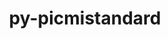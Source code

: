 ---
title: "py-picmistandard"
layout: cache
categories: [package, develop]
meta: {"compilers": ["gcc@=11.4.0", "gcc@=9.4.0", "oneapi@=2024.2.1"], "num_specs": 26, "num_specs_by_stack": {"e4s": 8, "e4s-neoverse-v2": 7, "e4s-neoverse_v1": 3, "e4s-oneapi": 7, "e4s-power": 1, "root": 26}, "oss": ["ubuntu20.04", "ubuntu22.04"], "platforms": ["linux"], "stacks": ["e4s", "e4s-neoverse-v2", "e4s-neoverse_v1", "e4s-oneapi", "e4s-power", "root"], "targets": ["neoverse_v1", "neoverse_v2", "ppc64le", "x86_64_v3"], "versions": ["0.30.0", "0.33.0"]}
spec_details: [{"compiler": "gcc@=11.4.0", "hash": "2dxk6r3ebnqwlid6vldd6b4nvv64tbkm", "os": "ubuntu22.04", "platform": "linux", "size": "-", "stacks": ["e4s-neoverse-v2", "root"], "tarball": "https://binaries.spack.io/develop/build_cache/linux-ubuntu22.04-neoverse_v2/gcc-11.4.0/py-picmistandard-0.30.0/linux-ubuntu22.04-neoverse_v2-gcc-11.4.0-py-picmistandard-0.30.0-2dxk6r3ebnqwlid6vldd6b4nvv64tbkm.spack", "target": "neoverse_v2", "variants": ["build_system=python_pip"], "versions": ["0.30.0"]}, {"compiler": "oneapi@=2024.2.1", "hash": "5e6b6yiiwh4ewtzt35hfpjt7nu5ce7y2", "os": "ubuntu22.04", "platform": "linux", "size": "-", "stacks": ["e4s-oneapi", "root"], "tarball": "https://binaries.spack.io/develop/build_cache/linux-ubuntu22.04-x86_64_v3/oneapi-2024.2.1/py-picmistandard-0.30.0/linux-ubuntu22.04-x86_64_v3-oneapi-2024.2.1-py-picmistandard-0.30.0-5e6b6yiiwh4ewtzt35hfpjt7nu5ce7y2.spack", "target": "x86_64_v3", "variants": ["build_system=python_pip"], "versions": ["0.30.0"]}, {"compiler": "gcc@=11.4.0", "hash": "6v7tesejs7tlc7yzb2u2v7trgilbs6r6", "os": "ubuntu22.04", "platform": "linux", "size": "-", "stacks": ["e4s", "root"], "tarball": "https://binaries.spack.io/develop/build_cache/linux-ubuntu22.04-x86_64_v3/gcc-11.4.0/py-picmistandard-0.30.0/linux-ubuntu22.04-x86_64_v3-gcc-11.4.0-py-picmistandard-0.30.0-6v7tesejs7tlc7yzb2u2v7trgilbs6r6.spack", "target": "x86_64_v3", "variants": ["build_system=python_pip"], "versions": ["0.30.0"]}, {"compiler": "gcc@=11.4.0", "hash": "73kv2ts2d22tldikwfavonbtj4ckskhw", "os": "ubuntu22.04", "platform": "linux", "size": "-", "stacks": ["e4s-neoverse_v1", "root"], "tarball": "https://binaries.spack.io/develop/build_cache/linux-ubuntu22.04-neoverse_v1/gcc-11.4.0/py-picmistandard-0.30.0/linux-ubuntu22.04-neoverse_v1-gcc-11.4.0-py-picmistandard-0.30.0-73kv2ts2d22tldikwfavonbtj4ckskhw.spack", "target": "neoverse_v1", "variants": ["build_system=python_pip"], "versions": ["0.30.0"]}, {"compiler": "oneapi@=2024.2.1", "hash": "7j4g5ixhwlafx4wr33otxik54f2luyid", "os": "ubuntu22.04", "platform": "linux", "size": "-", "stacks": ["e4s-oneapi", "root"], "tarball": "https://binaries.spack.io/develop/build_cache/linux-ubuntu22.04-x86_64_v3/oneapi-2024.2.1/py-picmistandard-0.30.0/linux-ubuntu22.04-x86_64_v3-oneapi-2024.2.1-py-picmistandard-0.30.0-7j4g5ixhwlafx4wr33otxik54f2luyid.spack", "target": "x86_64_v3", "variants": ["build_system=python_pip"], "versions": ["0.30.0"]}, {"compiler": "gcc@=11.4.0", "hash": "7r7vr5hx5rzpnovlqi4bumdbeooqefwv", "os": "ubuntu22.04", "platform": "linux", "size": "-", "stacks": ["e4s-neoverse-v2", "root"], "tarball": "https://binaries.spack.io/develop/build_cache/linux-ubuntu22.04-neoverse_v2/gcc-11.4.0/py-picmistandard-0.30.0/linux-ubuntu22.04-neoverse_v2-gcc-11.4.0-py-picmistandard-0.30.0-7r7vr5hx5rzpnovlqi4bumdbeooqefwv.spack", "target": "neoverse_v2", "variants": ["build_system=python_pip"], "versions": ["0.30.0"]}, {"compiler": "gcc@=11.4.0", "hash": "ccrbs5j7sardhtx424z5igbs62oua4vo", "os": "ubuntu22.04", "platform": "linux", "size": "-", "stacks": ["e4s-neoverse-v2", "root"], "tarball": "https://binaries.spack.io/develop/build_cache/linux-ubuntu22.04-neoverse_v2/gcc-11.4.0/py-picmistandard-0.30.0/linux-ubuntu22.04-neoverse_v2-gcc-11.4.0-py-picmistandard-0.30.0-ccrbs5j7sardhtx424z5igbs62oua4vo.spack", "target": "neoverse_v2", "variants": ["build_system=python_pip"], "versions": ["0.30.0"]}, {"compiler": "gcc@=11.4.0", "hash": "dutmgptjq5i6xk3fcqyiqosiea7liaym", "os": "ubuntu22.04", "platform": "linux", "size": "-", "stacks": ["e4s-neoverse-v2", "root"], "tarball": "https://binaries.spack.io/develop/build_cache/linux-ubuntu22.04-neoverse_v2/gcc-11.4.0/py-picmistandard-0.30.0/linux-ubuntu22.04-neoverse_v2-gcc-11.4.0-py-picmistandard-0.30.0-dutmgptjq5i6xk3fcqyiqosiea7liaym.spack", "target": "neoverse_v2", "variants": ["build_system=python_pip"], "versions": ["0.30.0"]}, {"compiler": "oneapi@=2024.2.1", "hash": "esksg6ubhzhsa7jqqudxi5wilvqrgpj4", "os": "ubuntu22.04", "platform": "linux", "size": "-", "stacks": ["e4s-oneapi", "root"], "tarball": "https://binaries.spack.io/develop/build_cache/linux-ubuntu22.04-x86_64_v3/oneapi-2024.2.1/py-picmistandard-0.30.0/linux-ubuntu22.04-x86_64_v3-oneapi-2024.2.1-py-picmistandard-0.30.0-esksg6ubhzhsa7jqqudxi5wilvqrgpj4.spack", "target": "x86_64_v3", "variants": ["build_system=python_pip"], "versions": ["0.30.0"]}, {"compiler": "oneapi@=2024.2.1", "hash": "gvdyv47imqpgy4spmmhlwrgb5iznq3pb", "os": "ubuntu22.04", "platform": "linux", "size": "-", "stacks": ["e4s-oneapi", "root"], "tarball": "https://binaries.spack.io/develop/build_cache/linux-ubuntu22.04-x86_64_v3/oneapi-2024.2.1/py-picmistandard-0.33.0/linux-ubuntu22.04-x86_64_v3-oneapi-2024.2.1-py-picmistandard-0.33.0-gvdyv47imqpgy4spmmhlwrgb5iznq3pb.spack", "target": "x86_64_v3", "variants": ["build_system=python_pip"], "versions": ["0.33.0"]}, {"compiler": "gcc@=11.4.0", "hash": "kl3i2bzmbgdlztrye4izlfklpq6qvk5i", "os": "ubuntu22.04", "platform": "linux", "size": "-", "stacks": ["e4s-neoverse-v2", "root"], "tarball": "https://binaries.spack.io/develop/build_cache/linux-ubuntu22.04-neoverse_v2/gcc-11.4.0/py-picmistandard-0.33.0/linux-ubuntu22.04-neoverse_v2-gcc-11.4.0-py-picmistandard-0.33.0-kl3i2bzmbgdlztrye4izlfklpq6qvk5i.spack", "target": "neoverse_v2", "variants": ["build_system=python_pip"], "versions": ["0.33.0"]}, {"compiler": "oneapi@=2024.2.1", "hash": "l2jzrvawhe2yo7hgqofcriisgt2tl4bb", "os": "ubuntu22.04", "platform": "linux", "size": "-", "stacks": ["e4s-oneapi", "root"], "tarball": "https://binaries.spack.io/develop/build_cache/linux-ubuntu22.04-x86_64_v3/oneapi-2024.2.1/py-picmistandard-0.30.0/linux-ubuntu22.04-x86_64_v3-oneapi-2024.2.1-py-picmistandard-0.30.0-l2jzrvawhe2yo7hgqofcriisgt2tl4bb.spack", "target": "x86_64_v3", "variants": ["build_system=python_pip"], "versions": ["0.30.0"]}, {"compiler": "oneapi@=2024.2.1", "hash": "mdnywsv4eqkfiukpkfzlahfvhpartqpj", "os": "ubuntu22.04", "platform": "linux", "size": "-", "stacks": ["e4s-oneapi", "root"], "tarball": "https://binaries.spack.io/develop/build_cache/linux-ubuntu22.04-x86_64_v3/oneapi-2024.2.1/py-picmistandard-0.30.0/linux-ubuntu22.04-x86_64_v3-oneapi-2024.2.1-py-picmistandard-0.30.0-mdnywsv4eqkfiukpkfzlahfvhpartqpj.spack", "target": "x86_64_v3", "variants": ["build_system=python_pip"], "versions": ["0.30.0"]}, {"compiler": "gcc@=9.4.0", "hash": "mgepm2i7wqcsslhsqzxldnzzdudz335a", "os": "ubuntu20.04", "platform": "linux", "size": "-", "stacks": ["e4s-power", "root"], "tarball": "https://binaries.spack.io/develop/build_cache/linux-ubuntu20.04-ppc64le/gcc-9.4.0/py-picmistandard-0.30.0/linux-ubuntu20.04-ppc64le-gcc-9.4.0-py-picmistandard-0.30.0-mgepm2i7wqcsslhsqzxldnzzdudz335a.spack", "target": "ppc64le", "variants": ["build_system=python_pip"], "versions": ["0.30.0"]}, {"compiler": "gcc@=11.4.0", "hash": "nhwtaheuxjtwykmxzo3fzug3qmjv6d3p", "os": "ubuntu22.04", "platform": "linux", "size": "-", "stacks": ["e4s-neoverse-v2", "root"], "tarball": "https://binaries.spack.io/develop/build_cache/linux-ubuntu22.04-neoverse_v2/gcc-11.4.0/py-picmistandard-0.30.0/linux-ubuntu22.04-neoverse_v2-gcc-11.4.0-py-picmistandard-0.30.0-nhwtaheuxjtwykmxzo3fzug3qmjv6d3p.spack", "target": "neoverse_v2", "variants": ["build_system=python_pip"], "versions": ["0.30.0"]}, {"compiler": "gcc@=11.4.0", "hash": "ocmwxur45h4izs5bpjmwfpypc5a4gsv2", "os": "ubuntu22.04", "platform": "linux", "size": "-", "stacks": ["e4s", "root"], "tarball": "https://binaries.spack.io/develop/build_cache/linux-ubuntu22.04-x86_64_v3/gcc-11.4.0/py-picmistandard-0.30.0/linux-ubuntu22.04-x86_64_v3-gcc-11.4.0-py-picmistandard-0.30.0-ocmwxur45h4izs5bpjmwfpypc5a4gsv2.spack", "target": "x86_64_v3", "variants": ["build_system=python_pip"], "versions": ["0.30.0"]}, {"compiler": "gcc@=11.4.0", "hash": "poconu4675vzkqiyekk4v4hdo4clplmv", "os": "ubuntu22.04", "platform": "linux", "size": "-", "stacks": ["e4s", "root"], "tarball": "https://binaries.spack.io/develop/build_cache/linux-ubuntu22.04-x86_64_v3/gcc-11.4.0/py-picmistandard-0.30.0/linux-ubuntu22.04-x86_64_v3-gcc-11.4.0-py-picmistandard-0.30.0-poconu4675vzkqiyekk4v4hdo4clplmv.spack", "target": "x86_64_v3", "variants": ["build_system=python_pip"], "versions": ["0.30.0"]}, {"compiler": "gcc@=11.4.0", "hash": "q4uzsci5w56v55imsr47247mvk2sk3ag", "os": "ubuntu22.04", "platform": "linux", "size": "-", "stacks": ["e4s", "root"], "tarball": "https://binaries.spack.io/develop/build_cache/linux-ubuntu22.04-x86_64_v3/gcc-11.4.0/py-picmistandard-0.30.0/linux-ubuntu22.04-x86_64_v3-gcc-11.4.0-py-picmistandard-0.30.0-q4uzsci5w56v55imsr47247mvk2sk3ag.spack", "target": "x86_64_v3", "variants": ["build_system=python_pip"], "versions": ["0.30.0"]}, {"compiler": "gcc@=11.4.0", "hash": "q6dval3eprilwias6bomq445uzzkgq4n", "os": "ubuntu22.04", "platform": "linux", "size": "-", "stacks": ["e4s-neoverse_v1", "root"], "tarball": "https://binaries.spack.io/develop/build_cache/linux-ubuntu22.04-neoverse_v1/gcc-11.4.0/py-picmistandard-0.30.0/linux-ubuntu22.04-neoverse_v1-gcc-11.4.0-py-picmistandard-0.30.0-q6dval3eprilwias6bomq445uzzkgq4n.spack", "target": "neoverse_v1", "variants": ["build_system=python_pip"], "versions": ["0.30.0"]}, {"compiler": "gcc@=11.4.0", "hash": "sngxcoko2e5dlnibbj25sd44seoggick", "os": "ubuntu22.04", "platform": "linux", "size": "-", "stacks": ["e4s", "root"], "tarball": "https://binaries.spack.io/develop/build_cache/linux-ubuntu22.04-x86_64_v3/gcc-11.4.0/py-picmistandard-0.33.0/linux-ubuntu22.04-x86_64_v3-gcc-11.4.0-py-picmistandard-0.33.0-sngxcoko2e5dlnibbj25sd44seoggick.spack", "target": "x86_64_v3", "variants": ["build_system=python_pip"], "versions": ["0.33.0"]}, {"compiler": "gcc@=11.4.0", "hash": "uovnaxxi6aqvnqvzodood2zotdjc6jvo", "os": "ubuntu22.04", "platform": "linux", "size": "-", "stacks": ["e4s-neoverse_v1", "root"], "tarball": "https://binaries.spack.io/develop/build_cache/linux-ubuntu22.04-neoverse_v1/gcc-11.4.0/py-picmistandard-0.30.0/linux-ubuntu22.04-neoverse_v1-gcc-11.4.0-py-picmistandard-0.30.0-uovnaxxi6aqvnqvzodood2zotdjc6jvo.spack", "target": "neoverse_v1", "variants": ["build_system=python_pip"], "versions": ["0.30.0"]}, {"compiler": "gcc@=11.4.0", "hash": "vqpjtetkgpchyg4cabhnd4dq43akirf5", "os": "ubuntu22.04", "platform": "linux", "size": "-", "stacks": ["e4s", "root"], "tarball": "https://binaries.spack.io/develop/build_cache/linux-ubuntu22.04-x86_64_v3/gcc-11.4.0/py-picmistandard-0.30.0/linux-ubuntu22.04-x86_64_v3-gcc-11.4.0-py-picmistandard-0.30.0-vqpjtetkgpchyg4cabhnd4dq43akirf5.spack", "target": "x86_64_v3", "variants": ["build_system=python_pip"], "versions": ["0.30.0"]}, {"compiler": "gcc@=11.4.0", "hash": "wa5hnshqxdwxdkcujm3dnifqgauxntz4", "os": "ubuntu22.04", "platform": "linux", "size": "-", "stacks": ["e4s", "root"], "tarball": "https://binaries.spack.io/develop/build_cache/linux-ubuntu22.04-x86_64_v3/gcc-11.4.0/py-picmistandard-0.30.0/linux-ubuntu22.04-x86_64_v3-gcc-11.4.0-py-picmistandard-0.30.0-wa5hnshqxdwxdkcujm3dnifqgauxntz4.spack", "target": "x86_64_v3", "variants": ["build_system=python_pip"], "versions": ["0.30.0"]}, {"compiler": "oneapi@=2024.2.1", "hash": "xdxtct6zdw4tpmzgd2cao7czvdhqllz4", "os": "ubuntu22.04", "platform": "linux", "size": "-", "stacks": ["e4s-oneapi", "root"], "tarball": "https://binaries.spack.io/develop/build_cache/linux-ubuntu22.04-x86_64_v3/oneapi-2024.2.1/py-picmistandard-0.30.0/linux-ubuntu22.04-x86_64_v3-oneapi-2024.2.1-py-picmistandard-0.30.0-xdxtct6zdw4tpmzgd2cao7czvdhqllz4.spack", "target": "x86_64_v3", "variants": ["build_system=python_pip"], "versions": ["0.30.0"]}, {"compiler": "gcc@=11.4.0", "hash": "xxcmygtakrsgfixx5iffcbw5x32wda2g", "os": "ubuntu22.04", "platform": "linux", "size": "-", "stacks": ["e4s", "root"], "tarball": "https://binaries.spack.io/develop/build_cache/linux-ubuntu22.04-x86_64_v3/gcc-11.4.0/py-picmistandard-0.30.0/linux-ubuntu22.04-x86_64_v3-gcc-11.4.0-py-picmistandard-0.30.0-xxcmygtakrsgfixx5iffcbw5x32wda2g.spack", "target": "x86_64_v3", "variants": ["build_system=python_pip"], "versions": ["0.30.0"]}, {"compiler": "gcc@=11.4.0", "hash": "ybqzttwarasftp3smn2m2mpmgnybvpyy", "os": "ubuntu22.04", "platform": "linux", "size": "-", "stacks": ["e4s-neoverse-v2", "root"], "tarball": "https://binaries.spack.io/develop/build_cache/linux-ubuntu22.04-neoverse_v2/gcc-11.4.0/py-picmistandard-0.30.0/linux-ubuntu22.04-neoverse_v2-gcc-11.4.0-py-picmistandard-0.30.0-ybqzttwarasftp3smn2m2mpmgnybvpyy.spack", "target": "neoverse_v2", "variants": ["build_system=python_pip"], "versions": ["0.30.0"]}]
---